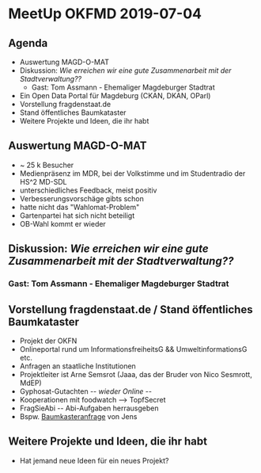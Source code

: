 # MeetUp OKFMD 2019-07-04

## Agenda

- Auswertung MAGD-O-MAT
- Diskussion: *Wie erreichen wir eine gute Zusammenarbeit mit der Stadtverwaltung??*
  - Gast: Tom Assmann - Ehemaliger Magdeburger Stadtrat
- Ein Open Data Portal für Magdeburg (CKAN, DKAN, OParl)
- Vorstellung fragdenstaat.de
- Stand öffentliches Baumkataster
- Weitere Projekte und Ideen, die ihr habt


## Auswertung MAGD-O-MAT 

- ~ 25 k Besucher
- Medienpräsenz im MDR, bei der Volkstimme und im Studentradio der HS^2 MD-SDL
- unterschiedliches Feedback, meist positiv
- Verbesserungsvorschäge gibts schon
- hatte nicht das "Wahlomat-Problem"
- Gartenpartei hat sich nicht beteiligt
- OB-Wahl kommt er wieder


## Diskussion: *Wie erreichen wir eine gute Zusammenarbeit mit der Stadtverwaltung??*
### Gast: Tom Assmann - Ehemaliger Magdeburger Stadtrat

## Vorstellung fragdenstaat.de / Stand öffentliches Baumkataster

- Projekt der OKFN
- Onlineportal rund um InformationsfreiheitsG && UmweltinformationsG etc.
- Anfragen an staatliche Institutionen
- Projektleiter ist Arne Semsrot (Jaaa, das der Bruder von Nico Sesmrott, MdEP)
- Gyphosat-Gutachten -- *wieder Online* --
- Kooperationen mit foodwatch --> TopfSecret
- FragSieAbi -- Abi-Aufgaben herrausgeben
- Bspw. [Baumkasteranfrage](https://fragdenstaat.de/anfrage/stadtbaumkataster-stadt-magdeburg-antrag-nach-uig/) von Jens

## Weitere Projekte und Ideen, die ihr habt

- Hat jemand neue Ideen für ein neues Projekt?
